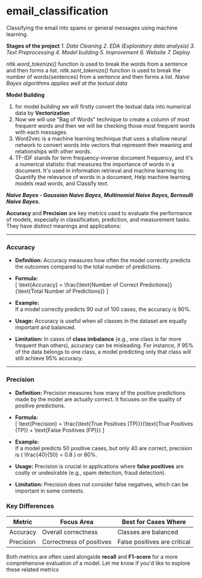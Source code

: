 # email_classification
Classifying the email into spams or general messages using machine learning.

**Stages of the project**
*1. Data Cleaning
  2. EDA (Exploratory data analysis)
  3. Text Preprocessing
  4. Model building
  5. Improvement
  6. Website
  7. Deploy*

  *nltk.word_tokenize()* function is used to break the words from a sentence and then forms a list.
  *nltk.sent_tokenize()* function is used to break the number of words(sentences) from a sentence and then forms a list.
  *Naive Bayes algorithms applies well at the textual data*
  
  **Model Building**
  1. for model building we will firstly convert the textual data into numerical data by <b>Vectorization</b>
  2. Now we will use "Bag of Words" technique to create a column of most frequent words and then we will be checking those most frequent words with each messages.
  3. Word2vec is a machine learning technique that uses a shallow neural network to convert words into vectors that represent their meaning and relationships with other words.
  4. TF-IDF stands for term frequency-inverse document frequency, and it's a numerical statistic that measures the importance of words in a document. It's used in information retrieval and machine learning to: Quantify the relevance of words in a document, Help machine learning models read words, and Classify text.

***Naive Bayes - Gaussian Naive Bayes, Multinomial Naive Bayes, Bernoulli Naive Bayes.***

**Accuracy** and **Precision** are key metrics used to evaluate the performance of models, especially in classification, prediction, and measurement tasks. They have distinct meanings and applications:

---

### **Accuracy**  
- **Definition:** Accuracy measures how often the model correctly predicts the outcomes compared to the total number of predictions.
- **Formula:**  
  \[
  \text{Accuracy} = \frac{\text{Number of Correct Predictions}}{\text{Total Number of Predictions}}
  \]
- **Example:**  
  If a model correctly predicts 90 out of 100 cases, the accuracy is 90%.

- **Usage:** Accuracy is useful when all classes in the dataset are equally important and balanced.

- **Limitation:** In cases of **class imbalance** (e.g., one class is far more frequent than others), accuracy can be misleading. For instance, if 95% of the data belongs to one class, a model predicting only that class will still achieve 95% accuracy.

---

### **Precision**  
- **Definition:** Precision measures how many of the positive predictions made by the model are actually correct. It focuses on the quality of positive predictions.
- **Formula:**  
  \[
  \text{Precision} = \frac{\text{True Positives (TP)}}{\text{True Positives (TP)} + \text{False Positives (FP)}}
  \]

- **Example:**  
  If a model predicts 50 positive cases, but only 40 are correct, precision is \( \frac{40}{50} = 0.8 \) or 80%.

- **Usage:** Precision is crucial in applications where **false positives** are costly or undesirable (e.g., spam detection, fraud detection).

- **Limitation:** Precision does not consider false negatives, which can be important in some contexts.


### **Key Differences**
| Metric      | Focus Area                | Best for Cases Where           |
|-------------|---------------------------|---------------------------------|
| Accuracy    | Overall correctness       | Classes are balanced           |
| Precision   | Correctness of positives  | False positives are critical   |

Both metrics are often used alongside **recall** and **F1-score** for a more comprehensive evaluation of a model. Let me know if you'd like to explore these related metrics
     